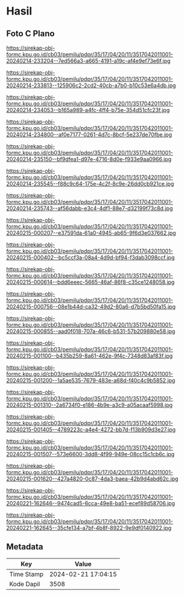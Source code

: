 # Hasil

## Foto C Plano

https://sirekap-obj-formc.kpu.go.id/cb03/pemilu/pdpr/35/17/04/20/11/3517042011001-20240214-233204--7ed566a3-a665-4191-a19c-af4e9ef73e6f.jpg

https://sirekap-obj-formc.kpu.go.id/cb03/pemilu/pdpr/35/17/04/20/11/3517042011001-20240214-233813--125906c2-2cd2-40cb-a7b0-b10c53e6a4db.jpg

https://sirekap-obj-formc.kpu.go.id/cb03/pemilu/pdpr/35/17/04/20/11/3517042011001-20240214-234053--b165a989-a4fc-4ff4-b75e-354d51cfc23f.jpg

https://sirekap-obj-formc.kpu.go.id/cb03/pemilu/pdpr/35/17/04/20/11/3517042011001-20240214-234800--af0e7177-0261-4d7c-8bcf-5e237de70fbe.jpg

https://sirekap-obj-formc.kpu.go.id/cb03/pemilu/pdpr/35/17/04/20/11/3517042011001-20240214-235150--bf9dfea1-d97e-4716-8d0e-f933e9aa0966.jpg

https://sirekap-obj-formc.kpu.go.id/cb03/pemilu/pdpr/35/17/04/20/11/3517042011001-20240214-235545--f88c9c64-175e-4c2f-8c9e-26dd0cb921ce.jpg

https://sirekap-obj-formc.kpu.go.id/cb03/pemilu/pdpr/35/17/04/20/11/3517042011001-20240214-235743--af56dabb-e3c4-4df1-88e7-d32199f73c8d.jpg

https://sirekap-obj-formc.kpu.go.id/cb03/pemilu/pdpr/35/17/04/20/11/3517042011001-20240215-000207--e37591da-61a0-4945-ab65-9f6d3e037662.jpg

https://sirekap-obj-formc.kpu.go.id/cb03/pemilu/pdpr/35/17/04/20/11/3517042011001-20240215-000402--bc5ccf3a-08a4-4d9d-bf94-f3dab3098ccf.jpg

https://sirekap-obj-formc.kpu.go.id/cb03/pemilu/pdpr/35/17/04/20/11/3517042011001-20240215-000614--bdd6eeec-5665-46af-86f8-c35ce1248058.jpg

https://sirekap-obj-formc.kpu.go.id/cb03/pemilu/pdpr/35/17/04/20/11/3517042011001-20240215-000756--08e1b44d-ca32-49d2-80a6-d7b5bd50fa15.jpg

https://sirekap-obj-formc.kpu.go.id/cb03/pemilu/pdpr/35/17/04/20/11/3517042011001-20240215-000855--aad0f018-707a-46c6-b531-57b209880e58.jpg

https://sirekap-obj-formc.kpu.go.id/cb03/pemilu/pdpr/35/17/04/20/11/3517042011001-20240215-001100--b435b259-8a61-462e-9f4c-7348d83af83f.jpg

https://sirekap-obj-formc.kpu.go.id/cb03/pemilu/pdpr/35/17/04/20/11/3517042011001-20240215-001200--1a5ae535-7679-483e-a68d-f40c4c9b5852.jpg

https://sirekap-obj-formc.kpu.go.id/cb03/pemilu/pdpr/35/17/04/20/11/3517042011001-20240215-001310--2a6734f0-e186-4b9e-a3c9-a05acaaf5998.jpg

https://sirekap-obj-formc.kpu.go.id/cb03/pemilu/pdpr/35/17/04/20/11/3517042011001-20240215-001405--4789223c-a4e4-4272-bb7d-f13b909d3e27.jpg

https://sirekap-obj-formc.kpu.go.id/cb03/pemilu/pdpr/35/17/04/20/11/3517042011001-20240215-001507--573e6600-3dd8-4f99-949e-08cc15c1cb6c.jpg

https://sirekap-obj-formc.kpu.go.id/cb03/pemilu/pdpr/35/17/04/20/11/3517042011001-20240215-001620--427a4820-0c87-4da3-baea-42b9d4abd62c.jpg

https://sirekap-obj-formc.kpu.go.id/cb03/pemilu/pdpr/35/17/04/20/11/3517042011001-20240221-162646--9474cad5-6cca-49e8-ba51-ecef89d58706.jpg

https://sirekap-obj-formc.kpu.go.id/cb03/pemilu/pdpr/35/17/04/20/11/3517042011001-20240221-162645--35cfe134-a7bf-4b8f-8922-9e9df0140922.jpg


## Metadata

| Key        | Value               |
| ---------- | ------------------- |
| Time Stamp | 2024-02-21 17:04:15 |
| Kode Dapil | 3508                |



